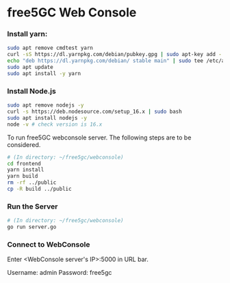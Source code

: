 # free5GC Web Console

### Install yarn:
```bash
sudo apt remove cmdtest yarn
curl -sS https://dl.yarnpkg.com/debian/pubkey.gpg | sudo apt-key add -
echo "deb https://dl.yarnpkg.com/debian/ stable main" | sudo tee /etc/apt/sources.list.d/yarn.list
sudo apt update
sudo apt install -y yarn
```

### Install Node.js
```bash
sudo apt remove nodejs -y
curl -s https://deb.nodesource.com/setup_16.x | sudo bash
sudo apt install nodejs -y
node -v # check version is 16.x
```

To run free5GC webconsole server. The following steps are to be considered.
```bash
# (In directory: ~/free5gc/webconsole)
cd frontend
yarn install
yarn build
rm -rf ../public
cp -R build ../public
```

### Run the Server
```bash
# (In directory: ~/free5gc/webconsole)
go run server.go
```

### Connect to WebConsole

Enter <WebConsole server's IP>:5000 in URL bar.

Username: admin
Password: free5gc
